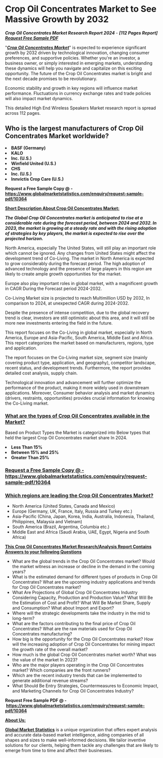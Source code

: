<h1>Crop Oil Concentrates Market to See Massive Growth by 2032</h1><p><em><strong>Crop Oil Concentrates Market Research Report 2024</strong></em>&nbsp;-&nbsp;<em><strong>[112 Pages Report] </strong></em><em><strong><a href="https://www.globalmarketstatistics.com/enquiry/request-sample-pdf/10364">Request Free Sample PDF</a></strong></em></p><p>"<a style="font-style: italic; font-weight: bold;" href="https://www.globalmarketstatistics.com/market-reports/crop-oil-concentrates-market-10364">Crop Oil Concentrates Market</a>" is expected to experience significant growth by 2032 driven by technological innovation, changing consumer preferences, and supportive policies. Whether you're an investor, a business owner, or simply interested in emerging markets, understanding these dynamics will help you navigate and capitalize on this exciting opportunity. The future of the&nbsp;Crop Oil Concentrates market is bright and the next decade promises to be revolutionary.</p><p>Economic stability and growth in key regions will influence market performance. Fluctuations in currency exchange rates and trade policies will also impact market dynamics.</p><p>This detailed&nbsp;High End Wireless Speakers Market research report is spread across 112 pages.</p><h2><strong>Who is the largest manufacturers of Crop Oil Concentrates Market worldwide?</strong></h2><p><strong><li>BASF (Germany)<li>KALO<li>Inc. (U.S.)<li>Winfield United (U.S.)<li>CHS<li>Inc. (U.S.)<li>Innvictis Crop Care (U.S.)</strong></p><p><strong>Request a Free Sample Copy @ - <a href="https://www.globalmarketstatistics.com/enquiry/request-sample-pdf/10364">https://www.globalmarketstatistics.com/enquiry/request-sample-pdf/10364</a></strong></p><p><strong><u>Short Description About Crop Oil Concentrates Market:</u></strong></p><p><strong><em>The Global Crop Oil Concentrates market is anticipated to rise at a considerable rate during the forecast period, between 2024 and 2032. In 2023, the market is growing at a steady rate and with the rising adoption of strategies by key players, the market is expected to rise over the projected horizon.</em></strong></p><p>North America, especially The United States, will still play an important role which cannot be ignored. Any changes from United States might affect the development trend of Co-Living. The market in North America is expected to grow considerably during the forecast period. The high adoption of advanced technology and the presence of large players in this region are likely to create ample growth opportunities for the market.</p><p>Europe also play important roles in global market, with a magnificent growth in CAGR During the Forecast period 2024-2032.</p><p>Co-Living Market size is projected to reach Multimillion USD by 2032, In comparison to 2024, at unexpected CAGR during 2024-2032.</p><p>Despite the presence of intense competition, due to the global recovery trend is clear, investors are still optimistic about this area, and it will still be more new investments entering the field in the future.</p><p>This report focuses on the Co-Living in global market, especially in North America, Europe and Asia-Pacific, South America, Middle East and Africa. This report categorizes the market based on manufacturers, regions, type and application.</p><p>The report focuses on the Co-Living market size, segment size (mainly covering product type, application, and geography), competitor landscape, recent status, and development trends. Furthermore, the report provides detailed cost analysis, supply chain.</p><p>Technological innovation and advancement will further optimize the performance of the product, making it more widely used in downstream applications. Moreover, Consumer behavior analysis and market dynamics (drivers, restraints, opportunities) provides crucial information for knowing the Co-Living market.</p><h3 class="rank-math-question "><span style="text-decoration: underline;">What are the types of Crop Oil Concentrates available in the Market?</span></h3><p>Based on Product Types the Market is categorized into Below types that held the largest Crop Oil Concentrates market share In 2024.</p><p><strong><li>Less Than 15%<li>Between 15% and 25%<li>Greater Than 25%</strong></p><h3 class="rank-math-question "><span style="text-decoration: underline;">Request a Free Sample Copy @ - <a href="https://www.globalmarketstatistics.com/enquiry/request-sample-pdf/10364">https://www.globalmarketstatistics.com/enquiry/request-sample-pdf/10364</a></span></h3><h3 class="rank-math-question "><span style="text-decoration: underline;">Which regions are leading the Crop Oil Concentrates Market?</span></h3><ul><li>North America (United States, Canada and Mexico)</li><li>Europe (Germany, UK, France, Italy, Russia and Turkey etc.)</li><li>Asia-Pacific (China, Japan, Korea, India, Australia, Indonesia, Thailand, Philippines, Malaysia and Vietnam)</li><li>South America (Brazil, Argentina, Columbia etc.)</li><li>Middle East and Africa (Saudi Arabia, UAE, Egypt, Nigeria and South Africa)</li></ul><p><strong><u>This Crop Oil Concentrates Market Research/Analysis Report Contains Answers to your following Questions</u></strong></p><ul><li>What are the global trends in the Crop Oil Concentrates market? Would the market witness an increase or decline in the demand in the coming years?</li><li>What is the estimated demand for different types of products in Crop Oil Concentrates? What are the upcoming industry applications and trends for Crop Oil Concentrates market?</li><li>What Are Projections of Global Crop Oil Concentrates Industry Considering Capacity, Production and Production Value? What Will Be the Estimation of Cost and Profit? What Will Be Market Share, Supply and Consumption? What about Import and Export?</li><li>Where will the strategic developments take the industry in the mid to long-term?</li><li>What are the factors contributing to the final price of Crop Oil Concentrates? What are the raw materials used for Crop Oil Concentrates manufacturing?</li><li>How big is the opportunity for the Crop Oil Concentrates market? How will the increasing adoption of Crop Oil Concentrates for mining impact the growth rate of the overall market?</li><li>How much is the global Crop Oil Concentrates market worth? What was the value of the market In 2023?</li><li>Who are the major players operating in the Crop Oil Concentrates market? Which companies are the front runners?</li><li>Which are the recent industry trends that can be implemented to generate additional revenue streams?</li><li>What Should Be Entry Strategies, Countermeasures to Economic Impact, and Marketing Channels for Crop Oil Concentrates Industry?</li></ul><p><strong>Request Free Sample PDF @ -&nbsp;<a href="https://www.globalmarketstatistics.com/enquiry/request-sample-pdf/10364">https://www.globalmarketstatistics.com/enquiry/request-sample-pdf/10364</a></strong></p><p><strong><u>About Us:</u></strong></p><p><strong><a href="https://www.globalmarketstatistics.com/">Global Market Statistics</a></strong> is a unique organization that offers expert analysis and accurate data-based market intelligence, aiding companies of all shapes and sizes to make well-informed decisions. We tailor inventive solutions for our clients, helping them tackle any challenges that are likely to emerge from time to time and affect their businesses.</p>
